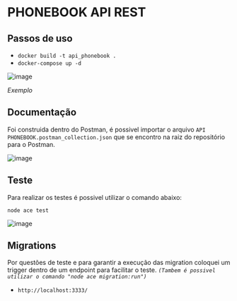 # PHONEBOOK API REST

## Passos de uso

- `docker build -t api_phonebook .`
- `docker-compose up -d`

![image](https://github.com/riquesom/api-rest-phonebook/assets/51427897/b37c74d9-7226-4d26-83dd-ace739038829)

_Exemplo_

## Documentação

Foi construida dentro do Postman, é possivel importar o arquivo `API PHONEBOOK.postman_collection.json` que se encontro na raiz do repositório para o Postman.

![image](https://github.com/riquesom/api-rest-phonebook/assets/51427897/5d580949-1e6d-40ca-8ff1-7039e1913cac)

## Teste

Para realizar os testes é possivel utilizar o comando abaixo:

`node ace test`

![image](https://github.com/riquesom/api-rest-phonebook/assets/51427897/4939d330-4870-4258-ba3a-c508e5edfabf)

## Migrations

Por questões de teste e para garantir a execução das migration coloquei um trigger dentro de um endpoint para facilitar o teste.
_`(Tambem é possivel utilizar o comando "node ace migration:run")`_

- `http://localhost:3333/`
